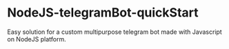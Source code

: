 # NodeJS-telegramBot-quickStart
Easy solution for a custom multipurpose telegram bot made with Javascript on NodeJS platform.
